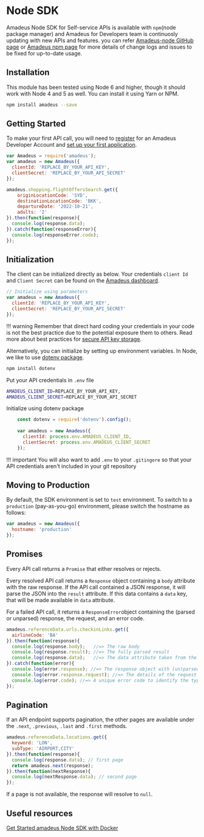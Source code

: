 # Node SDK

Amadeus Node SDK for Self-service APIs is available with `npm`(node package manager) and Amadeus for Developers team is continuosly updating with new APIs and features. 
you can refer [Amadeus-node GitHub page](https://github.com/amadeus4dev/amadeus-node) or [Amadeus npm page](https://www.npmjs.com/package/amadeus) for more details of change logs and issues to be fixed for up-to-date usage. 

## Installation
This module has been tested using Node 6 and higher, though it should work with Node 4 and 5 as well. You can install it using Yarn or NPM.

```sh
npm install amadeus --save
```

## Getting Started
To make your first API call, you will need to [register](https://developers.amadeus.com/register) for an Amadeus Developer Account and [set up your first application](https://developers.amadeus.com/my-apps).

```js
var Amadeus = require('amadeus');
var amadeus = new Amadeus({
  clientId: 'REPLACE_BY_YOUR_API_KEY',
  clientSecret: 'REPLACE_BY_YOUR_API_SECRET'
});

amadeus.shopping.flightOffersSearch.get({
    originLocationCode: 'SYD',
    destinationLocationCode: 'BKK',
    departureDate: '2022-10-21',
    adults: '2'
}).then(function(response){
  console.log(response.data);
}).catch(function(responseError){
  console.log(responseError.code);
});
```

## Initialization
The client can be initialized directly as below. Your credentials `client Id` and `Client Secret` can be found on the [Amadeus dashboard](https://developers.amadeus.com/my-apps).


```js
// Initialize using parameters
var amadeus = new Amadeus({
  clientId: 'REPLACE_BY_YOUR_API_KEY',
  clientSecret: 'REPLACE_BY_YOUR_API_SECRET'
});
```

!!! warning
    Remember that direct hard coding your credentials in your code is not the best practice due to the potential exposure them to others. Read more about best practices for [secure API key storage](https://developers.amadeus.com/blog/best-practices-api-key-storage).


Alternatively, you can initialize by setting up environment variables. In Node, we like to use [dotenv package](https://www.npmjs.com/package/dotenv). 

```sh
npm install dotenv
```

Put your API credentials in `.env` file 
```sh
AMADEUS_CLIENT_ID=REPLACE_BY_YOUR_API_KEY,
AMADEUS_CLIENT_SECRET=REPLACE_BY_YOUR_API_SECRET
```

Initialize using dotenv package
```js
	const dotenv = require('dotenv').config();
	
	var amadeus = new Amadeus({
	  clientId: process.env.AMADEUS_CLIENT_ID,
	  clientSecret: process.env.AMADEUS_CLIENT_SECRET
	});
```

!!! important
    You will also want to add `.env` to your `.gitingore` so that your API credentials aren't included in your git repository

## Moving to Production

By default, the SDK environment is set to `test` environment. To switch to a `production` (pay-as-you-go) environment, please switch the hostname as follows:

```js
var amadeus = new Amadeus({
  hostname: 'production'
});
```

## Promises

Every API call returns a `Promise` that either resolves or rejects. 

Every resolved API call returns a `Response` object containing a `body` attribute with the raw response. If the API call contained a JSON response, it will parse the JSON into the `result` attribute. If this data contains a `data` key, that will be made available in `data` attribute.

For a failed API call, it returns a `ResponseError`object containing the (parsed or unparsed) response, the request, and an error code.

```js
amadeus.referenceData.urls.checkinLinks.get({
  airlineCode: 'BA'
}).then(function(response){
  console.log(response.body);   //=> The raw body
  console.log(response.result); //=> The fully parsed result
  console.log(response.data);   //=> The data attribute taken from the result
}).catch(function(error){
  console.log(error.response); //=> The response object with (un)parsed data
  console.log(error.response.request); //=> The details of the request made
  console.log(error.code); //=> A unique error code to identify the type of error
});
```

## Pagination

If an API endpoint supports pagination, the other pages are available under the `.next`, `.previous`, `.last` and `.first` methods.

```js
amadeus.referenceData.locations.get({
  keyword: 'LON',
  subType: 'AIRPORT,CITY'
}).then(function(response){
  console.log(response.data); // first page
  return amadeus.next(response);
}).then(function(nextResponse){
  console.log(nextResponse.data); // second page
});
```

If a page is not available, the response will resolve to `null`.


## Useful resources
[Get Started amadeus Node SDK with Docker](https://developers.amadeus.com/blog/get-started-amadeus-node-sdk)